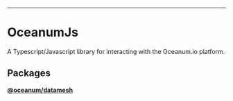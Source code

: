 

***

# OceanumJs
A Typescript/Javascript library for interacting with the Oceanum.io platform.


## Packages

[**@oceanum/datamesh**](datamesh/README.md)


